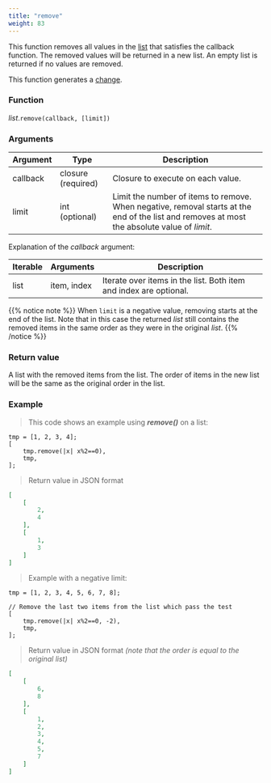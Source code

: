 ```yaml
---
title: "remove"
weight: 83
---
```


This function removes all values in the [list](../../list) that satisfies the callback function.
The removed values will be returned in a new list. An empty list is returned if no values are removed.

This function generates a [change](../../../overview/changes).

### Function

*list*.`remove(callback, [limit])`

### Arguments

Argument | Type | Description
-------- | ---- | -----------
callback | closure (required) | Closure to execute on each value.
limit    | int (optional) | Limit the number of items to remove. When negative, removal starts at the end of the list and removes at most the absolute value of *limit*.

Explanation of the *callback* argument:

Iterable | Arguments | Description
-------- | -------- | -----------
list | item, index | Iterate over items in the list. Both item and index are optional.

{{% notice note %}}
When `limit` is a negative value, removing starts at the end of the list. Note that in this case the returned *list* still contains the removed items in the same order as they were in the original *list*.
{{% /notice %}}

### Return value

A list with the removed items from the list. The order of items in the new list will be the same as the original order in the list.

### Example

> This code shows an example using ***remove()*** on a list:

```thingsdb,json_response
tmp = [1, 2, 3, 4];
[
    tmp.remove(|x| x%2==0),
    tmp,
];
```

> Return value in JSON format

```json
[
    [
        2,
        4
    ],
    [
        1,
        3
    ]
]
```

> Example with a negative limit:

```thingsdb,json_response
tmp = [1, 2, 3, 4, 5, 6, 7, 8];

// Remove the last two items from the list which pass the test
[
    tmp.remove(|x| x%2==0, -2),
    tmp,
];
```

> Return value in JSON format *(note that the order is equal to the original list)*

```json
[
    [
        6,
        8
    ],
    [
        1,
        2,
        3,
        4,
        5,
        7
    ]
]
```
